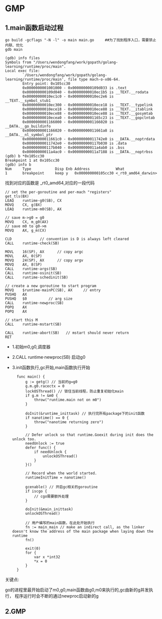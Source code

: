 # GMP

## 1.main函数启动过程

```
go build -gcflags "-N -l" -o main main.go     ##为了找到程序入口，需要禁止内联、优化
gdb main
```

    (gdb) info files
    Symbols from "/Users/wendongfang/work/gopath/golang-learning/runtime/proc/main".
    Local exec file:
            `/Users/wendongfang/work/gopath/golang-learning/runtime/proc/main', file type mach-o-x86-64.
            Entry point: 0x105cc30
            0x0000000001001000 - 0x000000000109d033 is .text
            0x000000000109d040 - 0x00000000010ec1b5 is __TEXT.__rodata
            0x00000000010ec1c0 - 0x00000000010ec2e6 is __TEXT.__symbol_stub1
            0x00000000010ec300 - 0x00000000010ece18 is __TEXT.__typelink
            0x00000000010ece18 - 0x00000000010ece88 is __TEXT.__itablink
            0x00000000010ece88 - 0x00000000010ece88 is __TEXT.__gosymtab
            0x00000000010ecea0 - 0x0000000001165c23 is __TEXT.__gopclntab
            0x0000000001166000 - 0x0000000001166020 is __DATA.__go_buildinfo
            0x0000000001166020 - 0x00000000011661a8 is __DATA.__nl_symbol_ptr
            0x00000000011661c0 - 0x00000000011742e0 is __DATA.__noptrdata
            0x00000000011742e0 - 0x000000000117b030 is .data
            0x000000000117b040 - 0x00000000011a4ab0 is .bss
            0x00000000011a4ac0 - 0x00000000011a7188 is __DATA.__noptrbss
    (gdb) b *0x105cc30
    Breakpoint 1 at 0x105cc30
    (gdb) info b
    Num     Type           Disp Enb Address            What
    1       breakpoint     keep y   0x000000000105cc30 <_rt0_amd64_darwin>
    
找到对应的函数是 _rt0_amd64,对应的一段代码

	// set the per-goroutine and per-mach "registers"
	get_tls(BX)
	LEAQ	runtime·g0(SB), CX
	MOVQ	CX, g(BX)
	LEAQ	runtime·m0(SB), AX

	// save m->g0 = g0
	MOVQ	CX, m_g0(AX)
	// save m0 to g0->m
	MOVQ	AX, g_m(CX)

	CLD				// convention is D is always left cleared
	CALL	runtime·check(SB)

	MOVL	16(SP), AX		// copy argc
	MOVL	AX, 0(SP)
	MOVQ	24(SP), AX		// copy argv
	MOVQ	AX, 8(SP)
	CALL	runtime·args(SB)
	CALL	runtime·osinit(SB)
	CALL	runtime·schedinit(SB)

	// create a new goroutine to start program
	MOVQ	$runtime·mainPC(SB), AX		// entry
	PUSHQ	AX
	PUSHQ	$0			// arg size
	CALL	runtime·newproc(SB)
	POPQ	AX
	POPQ	AX

	// start this M
	CALL	runtime·mstart(SB)

	CALL	runtime·abort(SB)	// mstart should never return
	RET

* 1.初始m0,g0,调度器
* 2.CALL	runtime·newproc(SB) 启动g0
* 3.init函数执行,gc开始,main函数执行开始


        func main() {
            g := getg() // 当前的g=g0
            g.m.g0.racectx = 0
            lockOSThread() // 锁住当前线程，防止重复初始化main
            if g.m != &m0 {
                throw("runtime.main not on m0")
            }
        
            doInit(&runtime_inittask) // 执行完所有package下的init函数
            if nanotime() == 0 {
                throw("nanotime returning zero")
            }
        
            // Defer unlock so that runtime.Goexit during init does the unlock too.
            needUnlock := true
            defer func() {
                if needUnlock {
                    unlockOSThread()
                }
            }()
        
            // Record when the world started.
            runtimeInitTime = nanotime()
        
            gcenable() // 开启gc相关的goroutine
            if iscgo {
                // cgo需要额外处理
            }
        
            doInit(&main_inittask)
            unlockOSThread()
      
            // 用户编写的main函数，在此处开始执行
            fn := main_main // make an indirect call, as the linker doesn't know the address of the main package when laying down the runtime
            fn()
           
            exit(0)
            for {
                var x *int32
                *x = 0
            }
        }

关键点:

go的进程里最开始启动了m0,g0,main函数由g0,m0来执行的,gc由新的g并发执行，
程序运行时会不断的通过newproc启动新的g

## 2.GMP

